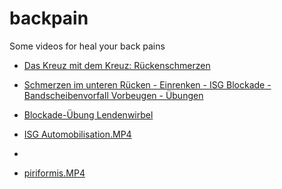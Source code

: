 # backpain
Some videos for heal your back pains

 + [Das Kreuz mit dem Kreuz: Rückenschmerzen](https://www.youtube.com/watch?v=08Y0tnIRyJg&list=PLz7clVQEcYtjJc1nQmE3QjbxapdbBRwGb&index=9)
 
 + [Schmerzen im unteren Rücken - Einrenken - ISG Blockade - Bandscheibenvorfall Vorbeugen - Übungen](https://www.youtube.com/watch?v=O_0tgCpszxI&index=10&list=PLz7clVQEcYtjJc1nQmE3QjbxapdbBRwGb) 
 
 + [Blockade-Übung Lendenwirbel](https://www.youtube.com/watch?v=F-GjejGVgPk&index=8&list=PLz7clVQEcYtjJc1nQmE3QjbxapdbBRwGb) 
 + [ISG Automobilisation.MP4](https://www.youtube.com/watch?v=FZxp8CSBTe0&list=PLz7clVQEcYtjJc1nQmE3QjbxapdbBRwGb&index=2)
 + 
 + [piriformis.MP4](https://www.youtube.com/watch?v=BdMnRVU1uus&list=PLz7clVQEcYtjJc1nQmE3QjbxapdbBRwGb)
